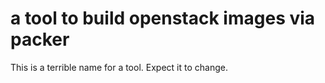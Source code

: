 a tool to build openstack images via packer
===========================================

This is a terrible name for a tool. Expect it to change.
